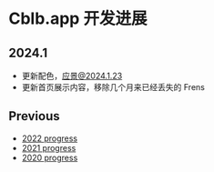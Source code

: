 # Cblb.app 开发进展

## 2024.1

- 更新配色，应景@2024.1.23
- 更新首页展示内容，移除几个月来已经丢失的 Frens

## Previous

- [2022 progress](https://github.com/cblb-app/cblb-app-progress/blob/master/2022/README-zh.md)
- [2021 progress](https://github.com/cblb-app/cblb-app-progress/blob/master/2021/README-zh.md)
- [2020 progress](https://github.com/cblb-app/cblb-app-progress/blob/master/2020/README-zh.md)
